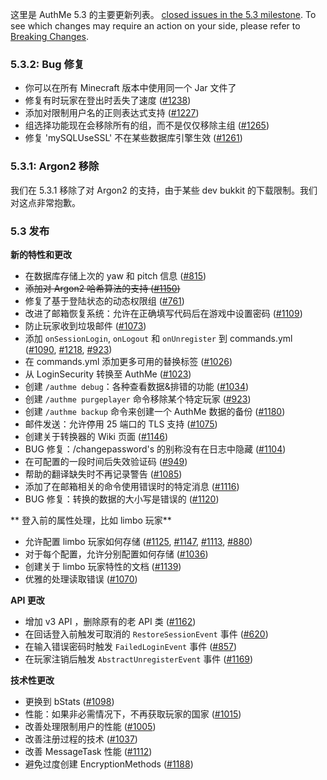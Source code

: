 这里是 AuthMe 5.3 的主要更新列表。
[closed issues in the 5.3 milestone](https://github.com/AuthMe/AuthMeReloaded/milestone/2?closed=1). To see which
changes may require an action on your side, please refer to [Breaking Changes](Breaking-Changes).

### 5.3.2: Bug 修复

- 你可以在所有 Minecraft 版本中使用同一个 Jar 文件了
- 修复有时玩家在登出时丢失了速度 ([#1238](https://github.com/AuthMe/AuthMeReloaded/issues/1238))
- 添加对限制用户名的正则表达式支持 ([#1227](https://github.com/AuthMe/AuthMeReloaded/issues/1227))
- 组选择功能现在会移除所有的组，而不是仅仅移除主组 ([#1265](https://github.com/AuthMe/AuthMeReloaded/issues/1265))
- 修复 'mySQLUseSSL' 不在某些数据库引擎生效 ([#1261](https://github.com/AuthMe/AuthMeReloaded/issues/1261))

### 5.3.1: Argon2 移除

我们在 5.3.1 移除了对 Argon2 的支持，由于某些 dev bukkit 的下载限制。我们对这点非常抱歉。

### 5.3 发布

**新的特性和更改**

- 在数据库存储上次的 yaw 和 pitch 信息 ([#815](https://github.com/AuthMe/AuthMeReloaded/issues/815))
- ~~添加对 Argon2 哈希算法的支持 ([#1150](https://github.com/AuthMe/AuthMeReloaded/issues/1150))~~
- 修复了基于登陆状态的动态权限组 ([#761](https://github.com/AuthMe/AuthMeReloaded/issues/761))
- 改进了邮箱恢复系统：允许在正确填写代码后在游戏中设置密码 ([#1109](https://github.com/AuthMe/AuthMeReloaded/issues/1109))
- 防止玩家收到垃圾邮件 ([#1073](https://github.com/AuthMe/AuthMeReloaded/issues/1073))
- 添加 `onSessionLogin`, `onLogout` 和 `onUnregister` 到 commands.yml ([#1090](https://github.com/AuthMe/AuthMeReloaded/issues/1090), [#1218](https://github.com/AuthMe/AuthMeReloaded/issues/1218), [#923](https://github.com/AuthMe/AuthMeReloaded/issues/923))
- 在 commands.yml 添加更多可用的替换标签 ([#1026](https://github.com/AuthMe/AuthMeReloaded/issues/1026))
- 从 LoginSecurity 转换至 AuthMe ([#1023](https://github.com/AuthMe/AuthMeReloaded/issues/1023))
- 创建 `/authme debug`：各种查看数据&排错的功能 ([#1034](https://github.com/AuthMe/AuthMeReloaded/issues/1034))
- 创建 `/authme purgeplayer` 命令移除某个特定玩家 ([#923](https://github.com/AuthMe/AuthMeReloaded/issues/923))
- 创建 `/authme backup` 命令来创建一个 AuthMe 数据的备份 ([#1180](https://github.com/AuthMe/AuthMeReloaded/issues/1180))
- 邮件发送：允许停用 25 端口的 TLS 支持 ([#1075](https://github.com/AuthMe/AuthMeReloaded/issues/1075))
- 创建关于转换器的 Wiki 页面 ([#1146](https://github.com/AuthMe/AuthMeReloaded/issues/1146))
- BUG 修复：/changepassword's 的别称没有在日志中隐藏 ([#1104](https://github.com/AuthMe/AuthMeReloaded/issues/1104))
- 在可配置的一段时间后失效验证码 ([#949](https://github.com/AuthMe/AuthMeReloaded/issues/949))
- 帮助的翻译缺失时不再记录警告 ([#1085](https://github.com/AuthMe/AuthMeReloaded/issues/1085))
- 添加了在邮箱相关的命令使用错误时的特定消息 ([#1116](https://github.com/AuthMe/AuthMeReloaded/issues/1116))
- BUG 修复：转换的数据的大小写是错误的 ([#1120](https://github.com/AuthMe/AuthMeReloaded/issues/1120))

** 登入前的属性处理，比如 limbo 玩家**

- 允许配置 limbo 玩家如何存储 ([#1125](https://github.com/AuthMe/AuthMeReloaded/issues/1125), [#1147](https://github.com/AuthMe/AuthMeReloaded/issues/1147), [#1113](https://github.com/AuthMe/AuthMeReloaded/issues/1113), [#880](https://github.com/AuthMe/AuthMeReloaded/issues/880))
- 对于每个配置，允许分别配置如何存储 ([#1036](https://github.com/AuthMe/AuthMeReloaded/issues/1036))
- 创建关于 limbo 玩家特性的文档 ([#1139](https://github.com/AuthMe/AuthMeReloaded/issues/1139))
- 优雅的处理读取错误 ([#1070](https://github.com/AuthMe/AuthMeReloaded/issues/1070))

**API 更改**

- 增加 v3 API ，删除原有的老 API 类 ([#1162](https://github.com/AuthMe/AuthMeReloaded/issues/1162))
- 在回话登入前触发可取消的 `RestoreSessionEvent` 事件 ([#620](https://github.com/AuthMe/AuthMeReloaded/issues/620))
- 在输入错误密码时触发 `FailedLoginEvent` 事件 ([#857](https://github.com/AuthMe/AuthMeReloaded/issues/857))
- 在玩家注销后触发 `AbstractUnregisterEvent` 事件 ([#1169](https://github.com/AuthMe/AuthMeReloaded/issues/1169))

**技术性更改**

- 更换到 bStats ([#1098](https://github.com/AuthMe/AuthMeReloaded/issues/1098))
- 性能：如果非必需情况下，不再获取玩家的国家 ([#1015](https://github.com/AuthMe/AuthMeReloaded/issues/1015))
- 改善处理限制用户的性能 ([#1005](https://github.com/AuthMe/AuthMeReloaded/issues/1005))
- 改善注册过程的技术 ([#1037](https://github.com/AuthMe/AuthMeReloaded/issues/1037))
- 改善 MessageTask 性能 ([#1112](https://github.com/AuthMe/AuthMeReloaded/issues/1112))
- 避免过度创建 EncryptionMethods ([#1188](https://github.com/AuthMe/AuthMeReloaded/issues/1188))

